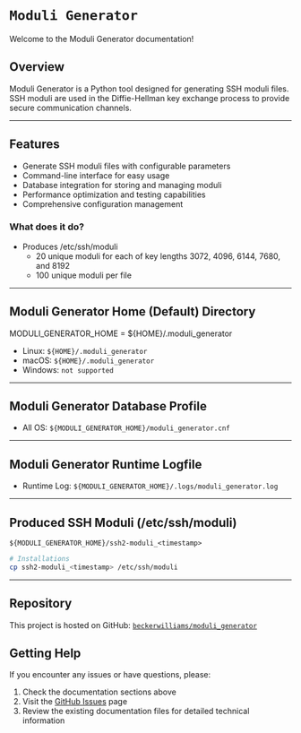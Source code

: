 # `Moduli Generator`

Welcome to the Moduli Generator documentation!

## Overview

Moduli Generator is a Python tool designed for generating SSH moduli files. SSH moduli are used in the Diffie-Hellman
key exchange process to provide secure communication channels.

____

## Features

- Generate SSH moduli files with configurable parameters
- Command-line interface for easy usage
- Database integration for storing and managing moduli
- Performance optimization and testing capabilities
- Comprehensive configuration management

### What does it do?

- Produces /etc/ssh/moduli
  - 20 unique moduli for each of key lengths 3072, 4096, 6144, 7680, and 8192
  - 100 unique moduli per file

____

## Moduli Generator Home (Default) Directory

MODULI_GENERATOR_HOME = ${HOME}/.moduli_generator

- Linux: `${HOME}/.moduli_generator`
- macOS: `${HOME}/.moduli_generator`
- Windows: `not supported`

____

## Moduli Generator Database Profile

- All OS: `${MODULI_GENERATOR_HOME}/moduli_generator.cnf`

____

## Moduli Generator Runtime Logfile

- Runtime Log: `${MODULI_GENERATOR_HOME}/.logs/moduli_generator.log`

____

## Produced SSH Moduli (/etc/ssh/moduli)

`${MODULI_GENERATOR_HOME}/ssh2-moduli_<timestamp>`

```bash
# Installations
cp ssh2-moduli_<timestamp> /etc/ssh/moduli
```

____

## Repository

This project is hosted on GitHub: [
`beckerwilliams/moduli_generator`](https://github.com/beckerwilliams/moduli_generator)

## Getting Help

If you encounter any issues or have questions, please:

1. Check the documentation sections above
2. Visit the [GitHub Issues](https://github.com/beckerwilliams/moduli_generator/issues) page
3. Review the existing documentation files for detailed technical information